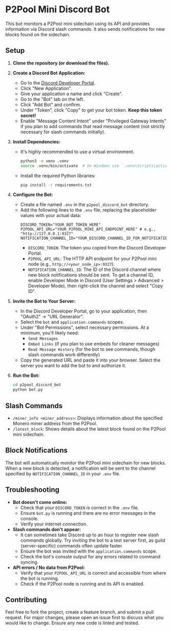 # P2Pool Mini Discord Bot

This bot monitors a P2Pool mini sidechain using its API and provides information via Discord slash commands. It also sends notifications for new blocks found on the sidechain.

## Setup

1.  **Clone the repository (or download the files).**
2.  **Create a Discord Bot Application:**
    *   Go to the [Discord Developer Portal](https://discord.com/developers/applications).
    *   Click "New Application".
    *   Give your application a name and click "Create".
    *   Go to the "Bot" tab on the left.
    *   Click "Add Bot" and confirm.
    *   Under "Token", click "Copy" to get your bot token. **Keep this token secret!**
    *   Enable "Message Content Intent" under "Privileged Gateway Intents" if you plan to add commands that read message content (not strictly necessary for slash commands initially).
3.  **Install Dependencies:**
    *   It's highly recommended to use a virtual environment.
        ```bash
        python3 -m venv .venv
        source .venv/bin/activate  # On Windows use `.venv\Scripts\activate`
        ```
    *   Install the required Python libraries:
        ```bash
        pip install -r requirements.txt
        ```
4.  **Configure the Bot:**
    *   Create a file named `.env` in the `p2pool_discord_bot` directory.
    *   Add the following lines to the `.env` file, replacing the placeholder values with your actual data:
        ```env
        DISCORD_TOKEN="YOUR_BOT_TOKEN_HERE"
        P2POOL_API_URL="YOUR_P2POOL_MINI_API_ENDPOINT_HERE" # e.g., "http://127.0.0.1:9327"
        NOTIFICATION_CHANNEL_ID="YOUR_DISCORD_CHANNEL_ID_FOR_NOTIFICATIONS"
        ```
        *   `DISCORD_TOKEN`: The token you copied from the Discord Developer Portal.
        *   `P2POOL_API_URL`: The HTTP API endpoint for your P2Pool mini node (e.g., `http://<your_node_ip>:9327`).
        *   `NOTIFICATION_CHANNEL_ID`: The ID of the Discord channel where new block notifications should be sent. To get a channel ID, enable Developer Mode in Discord (User Settings > Advanced > Developer Mode), then right-click the channel and select "Copy ID".
5.  **Invite the Bot to Your Server:**
    *   In the Discord Developer Portal, go to your application, then "OAuth2" -> "URL Generator".
    *   Select the `bot` and `application.commands` scopes.
    *   Under "Bot Permissions", select necessary permissions. At a minimum, you'll likely need:
        *   `Send Messages`
        *   `Embed Links` (if you plan to use embeds for cleaner messages)
        *   `Read Message History` (for the bot to see commands, though slash commands work differently)
    *   Copy the generated URL and paste it into your browser. Select the server you want to add the bot to and authorize it.

6.  **Run the Bot:**
    ```bash
    cd p2pool_discord_bot
    python bot.py
    ```

## Slash Commands

*   `/miner_info <miner_address>`: Displays information about the specified Monero miner address from the P2Pool.
*   `/latest_block`: Shows details about the latest block found on the P2Pool mini sidechain.

## Block Notifications

The bot will automatically monitor the P2Pool mini sidechain for new blocks. When a new block is detected, a notification will be sent to the channel specified by `NOTIFICATION_CHANNEL_ID` in your `.env` file.

## Troubleshooting

*   **Bot doesn't come online:**
    *   Check that your `DISCORD_TOKEN` is correct in the `.env` file.
    *   Ensure `bot.py` is running and there are no error messages in the console.
    *   Verify your internet connection.
*   **Slash commands don't appear:**
    *   It can sometimes take Discord up to an hour to register new slash commands globally. Try inviting the bot to a test server first, as guild (server-specific) commands often update faster.
    *   Ensure the bot was invited with the `application.commands` scope.
    *   Check the bot's console output for any errors related to command syncing.
*   **API errors / No data from P2Pool:**
    *   Verify that your `P2POOL_API_URL` is correct and accessible from where the bot is running.
    *   Check if the P2Pool node is running and its API is enabled.

## Contributing

Feel free to fork the project, create a feature branch, and submit a pull request.
For major changes, please open an issue first to discuss what you would like to change.
Ensure any new code is linted and tested.
